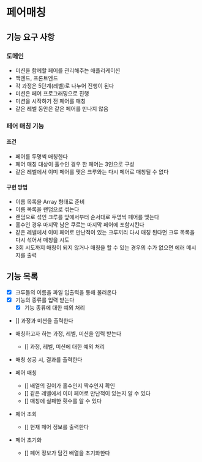 # 페어매칭

## 기능 요구 사항

### 도메인

- 미션을 함께할 페어를 관리해주는 애플리케이션
- 백엔드, 프론트엔드
- 각 과정은 5단계(레벨)로 나누어 진행이 된다
- 미션은 페어 프로그래밍으로 진행
- 미션을 시작하기 전 페어를 매칭
- 같은 레벨 동안은 같은 페어를 만나지 않음

### 페어 매칭 기능

#### 조건

- 페어를 두명씩 매칭한다
- 페어 매칭 대상이 홀수인 경우 한 페어는 3인으로 구성
- 같은 레벨에서 이미 페어를 맺은 크루와는 다시 페어로 매칭될 수 없다

#### 구현 방법

- 이름 목록을 Array 형태로 준비
- 이름 목록을 랜덤으로 섞는다
- 랜덤으로 섞인 크루를 앞에서부터 순서대로 두명씩 페어를 맺는다
- 홀수인 경우 마지막 남은 쿠르는 마지막 페어에 포함시킨다
- 같은 레벨에서 이미 페어로 만난적이 있는 크루끼리 다시 매칭 된다면 크루 목록을
  다시 섞어서 매칭을 시도
- 3회 시도까지 매칭이 되지 않거나 매칭을 할 수 있는 경우의 수가 없으면 에러 메시
  지를 출력

## 기능 목록

- [x] 크루들의 이름을 파일 입출력을 통해 불러온다
- [x] 기능의 종류를 입력 받는다
  - [x] 기능 종류에 대한 예외 처리
- [] 과정과 미션을 출력한다
- 매칭하고자 하는 과정, 레벨, 미션을 입력 받는다
  - [] 과정, 레벨, 미션에 대한 예외 처리
- 매칭 성공 시, 결과를 출력한다

- 페어 매칭

  - [] 배열의 길이가 홀수인지 짝수인지 확인
  - [] 같은 레벨에서 이미 페어로 만난적이 있는지 알 수 있다
  - [] 매칭에 실패한 횟수를 알 수 있다

- 페어 조회

  - [] 현재 페어 정보를 출력한다

- 페어 초기화
  - [] 페어 정보가 담긴 배열을 초기화한다
